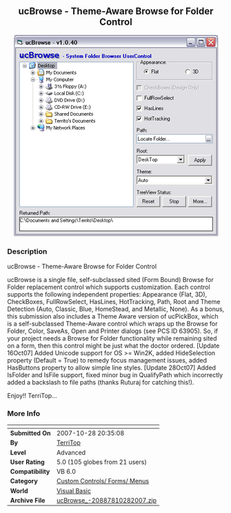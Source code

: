 ﻿<div align="center">

## ucBrowse \- Theme\-Aware Browse for Folder Control

<img src="PIC200710121544508318.gif">
</div>

### Description

ucBrowse - Theme-Aware Browse for Folder Control

ucBrowse is a single file, self-subclassed sited (Form Bound) Browse for Folder replacement control which supports customization. Each control supports the following independent properties: Appearance (Flat, 3D), CheckBoxes, FullRowSelect, HasLines, HotTracking, Path, Root and Theme Detection (Auto, Classic, Blue, HomeStead, and Metallic, None). As a bonus, this submission also includes a Theme Aware version of ucPickBox, which is a self-subclassed Theme-Aware control which wraps up the Browse for Folder, Color, SaveAs, Open and Printer dialogs (see PCS ID 63905). So, if your project needs a Browse for Folder functionality while remaining sited on a form, then this control might be just what the doctor ordered. [Update 16Oct07] Added Unicode support for OS &gt;= Win2K, added HideSelection property (Default = True) to remedy focus management issues, added HasButtons property to allow simple line styles. [Update 28Oct07] Added IsFolder and IsFile support, fixed minor bug in QualifyPath which incorrectly added a backslash to file paths (thanks Ruturaj for catching this!).

Enjoy!! TerriTop&#8230;
 
### More Info
 


<span>             |<span>
---                |---
**Submitted On**   |2007-10-28 20:35:08
**By**             |[TerriTop](https://github.com/Planet-Source-Code/PSCIndex/blob/master/ByAuthor/territop.md)
**Level**          |Advanced
**User Rating**    |5.0 (105 globes from 21 users)
**Compatibility**  |VB 6\.0
**Category**       |[Custom Controls/ Forms/  Menus](https://github.com/Planet-Source-Code/PSCIndex/blob/master/ByCategory/custom-controls-forms-menus__1-4.md)
**World**          |[Visual Basic](https://github.com/Planet-Source-Code/PSCIndex/blob/master/ByWorld/visual-basic.md)
**Archive File**   |[ucBrowse\_\-20887810282007\.zip](https://github.com/Planet-Source-Code/territop-ucbrowse-theme-aware-browse-for-folder-control__1-69481/archive/master.zip)








